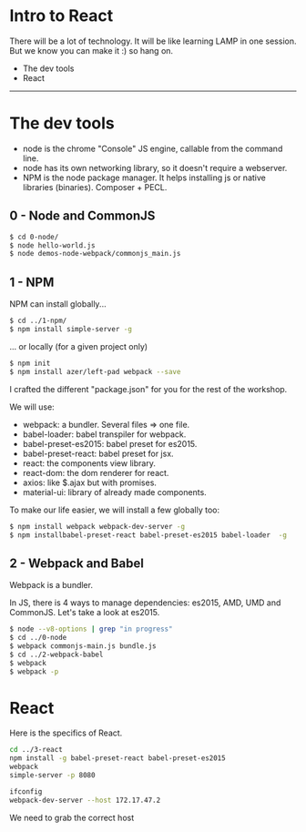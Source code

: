 # Intro to React

There will be a lot of technology. It will be like learning LAMP in one session.
But we know you can make it :) so hang on.


- The dev tools
- React

________________________


# The dev tools

- node is the chrome "Console" JS engine, callable from the command line.
- node has its own networking library, so it doesn't require a webserver.
- NPM is the node package manager. It helps installing js or native libraries (binaries). Composer + PECL.

## 0 - Node and CommonJS


```bash
$ cd 0-node/
$ node hello-world.js
$ node demos-node-webpack/commonjs_main.js

```

## 1 - NPM

NPM can install globally...

```bash
$ cd ../1-npm/
$ npm install simple-server -g

```
... or locally (for a given project only)

```bash
$ npm init
$ npm install azer/left-pad webpack --save
```

I crafted the different "package.json" for you for the rest of the workshop.

We will use:

- webpack: a bundler. Several files => one file.
- babel-loader: babel transpiler for webpack.
- babel-preset-es2015: babel preset for es2015.
- babel-preset-react: babel preset for jsx.
- react: the components view library.
- react-dom: the dom renderer for react.
- axios: like $.ajax but with promises.
- material-ui: library of already made components.


To make our life easier, we will install a few globally too:

```bash
$ npm install webpack webpack-dev-server -g
$ npm installbabel-preset-react babel-preset-es2015 babel-loader  -g 

```

## 2 - Webpack and Babel

Webpack is a bundler.

In JS, there is 4 ways to manage dependencies: es2015, AMD, UMD and CommonJS.
Let's take a look at es2015.



```bash
$ node --v8-options | grep "in progress"
$ cd ../0-node
$ webpack commonjs-main.js bundle.js
$ cd ../2-webpack-babel
$ webpack
$ webpack -p

```


# React

Here is the specifics of React. 

```bash
cd ../3-react
npm install -g babel-preset-react babel-preset-es2015
webpack
simple-server -p 8080

ifconfig
webpack-dev-server --host 172.17.47.2

```

We need to grab the correct host
